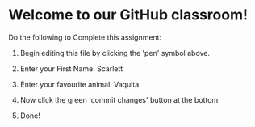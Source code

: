 # Welcome to our GitHub classroom!

Do the following to Complete this assignment:

1. Begin editing this file by clicking the 'pen' symbol above.

2. Enter your First Name: Scarlett

3. Enter your favourite animal: Vaquita

4. Now click the green 'commit changes' button at the bottom.

5. Done!
